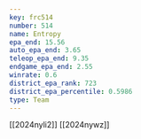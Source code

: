 ```yaml
---
key: frc514
number: 514
name: Entropy
epa_end: 15.56
auto_epa_end: 3.65
teleop_epa_end: 9.35
endgame_epa_end: 2.55
winrate: 0.6
district_epa_rank: 723
district_epa_percentile: 0.5986
type: Team
---
```

[[2024nyli2]]
[[2024nywz]]
